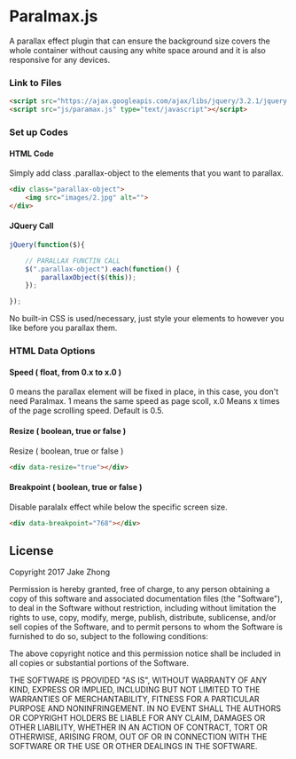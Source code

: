 Paralmax.js
===========

A parallax effect plugin that can ensure the background size covers the whole container without causing any white space around and it is also responsive for any devices.


### Link to Files

```html
<script src="https://ajax.googleapis.com/ajax/libs/jquery/3.2.1/jquery.min.js" type="text/javascript"></script>
<script src="js/paramax.js" type="text/javascript"></script>
```


### Set up Codes

#### HTML Code

Simply add class .parallax-object to the elements that you want to parallax.

```html
<div class="parallax-object">
    <img src="images/2.jpg" alt="">
</div>
```

#### JQuery Call

```javascript
jQuery(function($){

    // PARALLAX FUNCTIN CALL
    $(".parallax-object").each(function() {
        parallaxObject($(this));
    });

});
```

No built-in CSS is used/necessary, just style your elements to however you like before you parallax them.


### HTML Data Options

#### Speed ( float, from 0.x to x.0 )

0 means the parallax element will be fixed in place, in this case, you don't need Paralmax. 1 means the same speed as page scoll, x.0 Means x times of the page scrolling speed. Default is 0.5.

#### Resize ( boolean, true or false )

Resize ( boolean, true or false )

```html
<div data-resize="true"></div>
```

#### Breakpoint ( boolean, true or false )

Disable paralalx effect while below the specific screen size.

```html
<div data-breakpoint="768"></div>
```

## License

Copyright 2017 Jake Zhong

Permission is hereby granted, free of charge, to any person obtaining a copy of this software and associated documentation files (the "Software"), to deal in the Software without restriction, including without limitation the rights to use, copy, modify, merge, publish, distribute, sublicense, and/or sell copies of the Software, and to permit persons to whom the Software is furnished to do so, subject to the following conditions:

The above copyright notice and this permission notice shall be included in all copies or substantial portions of the Software.

THE SOFTWARE IS PROVIDED "AS IS", WITHOUT WARRANTY OF ANY KIND, EXPRESS OR IMPLIED, INCLUDING BUT NOT LIMITED TO THE WARRANTIES OF MERCHANTABILITY, FITNESS FOR A PARTICULAR PURPOSE AND NONINFRINGEMENT. IN NO EVENT SHALL THE AUTHORS OR COPYRIGHT HOLDERS BE LIABLE FOR ANY CLAIM, DAMAGES OR OTHER LIABILITY, WHETHER IN AN ACTION OF CONTRACT, TORT OR OTHERWISE, ARISING FROM, OUT OF OR IN CONNECTION WITH THE SOFTWARE OR THE USE OR OTHER DEALINGS IN THE SOFTWARE.
